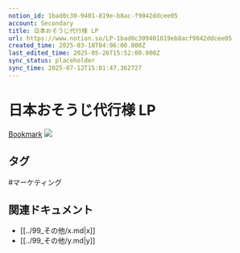 ```yaml
---
notion_id: 1bad0c30-9401-819e-b8ac-f9042ddcee05
account: Secondary
title: 日本おそうじ代行様 LP
url: https://www.notion.so/LP-1bad0c309401819eb8acf9042ddcee05
created_time: 2025-03-18T04:06:00.000Z
last_edited_time: 2025-05-26T15:52:00.000Z
sync_status: placeholder
sync_time: 2025-07-12T15:01:47.362727
---
```

# 日本おそうじ代行様 LP

[Bookmark](https://nihon-osoujidaikou.com/lp/)
![](https://prod-files-secure.s3.us-west-2.amazonaws.com/d58fe38c-a9d4-4466-aed9-85604b7b2c6d/b527f19c-7248-46db-b0a8-f880947532eb/nihon-osoujidaikou-lp.jpg?X-Amz-Algorithm=AWS4-HMAC-SHA256&X-Amz-Content-Sha256=UNSIGNED-PAYLOAD&X-Amz-Credential=ASIAZI2LB466S3KJFG3K%2F20250719%2Fus-west-2%2Fs3%2Faws4_request&X-Amz-Date=20250719T065308Z&X-Amz-Expires=3600&X-Amz-Security-Token=IQoJb3JpZ2luX2VjEIX%2F%2F%2F%2F%2F%2F%2F%2F%2F%2FwEaCXVzLXdlc3QtMiJHMEUCIQC3T7b7tWxoxvsy6IVrJY52czDJI9rcUFwsN4fWuicfcQIgVwu6mRb2u8Abs%2BONV6MUS2G%2BA3J3L5m8hcLl%2BcD1%2Bs0qiAQInv%2F%2F%2F%2F%2F%2F%2F%2F%2F%2FARAAGgw2Mzc0MjMxODM4MDUiDMTwxV4c9N9pC5sffyrcA0j2dtBmASOlNdpcU7SKybLuyZRzweK3OQDDfaCfEY7Fn%2F%2BrUNupHF3f9bul4V93pAgtSV1YCGr%2BJarbHtiXDoAIVl3n%2Fupi1kA%2FwZPPFToMyYPbMZitPAnaL%2FsXZusSVnpJYDpjK08g5n6Xc1tcBfcIHYitxbH8ce3Lj6FUb1pIp3pLHsT37gV4pBpLwZOVoYGciDTvtJGJg%2B%2BTBZPha9Rw2KIX6oB9%2FdJKZvQNwz4kVibxYv0T%2FbTgOW5qLH4DqKKIgJy8kl5im0wjSYMdACWADqXXrC0tqv6EJWPnKtwwjgZAoIyKpNzqmwgDjbZ8Z5w0a2d3Fo9tlisjhncj%2FlIX4UoB6Ytg61XCiRlyKr9pP9nz3LYt9EQvfKiI%2FilJ%2BeP4Y22xxpsQI%2FJ9UuKa9JyJ5r0uiq1wb8Ba%2BMAjFfQqMLVkfYF52G7RdO7vm4VtXYPpgozF3MkYb7c%2FITBVl3OPHzMi8cZRbmb%2B2MXaYbQ4dzebOTeazajdD6QUBjuRycGiyYqmsIJVAN9wAhDr%2B8yhmLgPEU73%2F04yTtO5SnSZXXapVARewRGfhNVsdngxBLaUfVcX9ladSGTym0lX1ejc5nQP2yFTgBzZHfyHvZ1F736YztRYvwVOoKcVMLTF7MMGOqUBivN0X4Op%2B9Fhn18SX%2BgSsv3uj6U6YI%2BZl9pmScRwqTZ%2F9fwm%2BZpSVlV7ns%2Fy3MGFRBsST24TJYxn4Cb%2B%2BEPV4vA0roUQG72J8vf3dKyQ3M3mXo%2BU7whSYowiqtLv%2BGkVsd7voqacWL%2B4roVrXw8HQttn%2FzOI8J4JD56DlVmy02hFaWB3gA4UG8tYdKnfVmLa7%2FxqrBDeirtgxm1tDhp6R%2Fl7udWN&X-Amz-Signature=72f1a0bbcd3a82dcbd38ff7622318f6803759b8e2d4e0e43e43b736f3376d7ef&X-Amz-SignedHeaders=host&x-amz-checksum-mode=ENABLED&x-id=GetObject)

## タグ

#マーケティング 

## 関連ドキュメント

- [[../99_その他/x.md|x]]
- [[../99_その他/y.md|y]]
